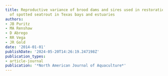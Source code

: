 ```yaml
---
title: Reproductive variance of brood dams and sires used in restoration enhancement
  of spotted seatrout in Texas bays and estuaries
authors:
- JB Puritz
- MA Renshaw
- D Abrego
- RR Vega
- JR Gold
date: '2014-01-01'
publishDate: '2024-05-20T14:26:19.247198Z'
publication_types:
- article-journal
publication: '*North American Journal of Aquaculture*'
---
```


